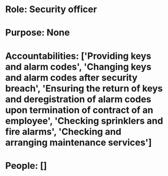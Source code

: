 # Role: Security officer 

# Purpose: None 

# Accountabilities: ['Providing keys and alarm codes', 'Changing keys and alarm codes after security breach', 'Ensuring the return of keys and deregistration of alarm codes upon termination of contract of an employee', 'Checking sprinklers and fire alarms', 'Checking and arranging maintenance services'] 

# People: []
